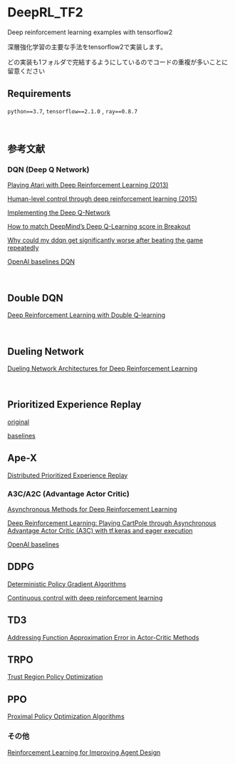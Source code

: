 # DeepRL_TF2

Deep reinforcement learning examples with tensorflow2

深層強化学習の主要な手法をtensorflow2で実装します。

どの実装も1フォルダで完結するようにしているのでコードの重複が多いことに留意ください


## Requirements

`python==3.7`, `tensorflow==2.1.0` , `ray==0.8.7`

<br>

## 参考文献

### DQN (Deep Q Network)

[Playing Atari with Deep Reinforcement Learning (2013)](https://arxiv.org/abs/1312.5602)

[Human-level control through deep reinforcement learning (2015)](https://www.nature.com/articles/nature14236.)


[Implementing the Deep Q-Network](https://arxiv.org/pdf/1711.07478.pdf)


[How to match DeepMind’s Deep Q-Learning score in Breakout](https://towardsdatascience.com/tutorial-double-deep-q-learning-with-dueling-network-architectures-4c1b3fb7f756)


[Why could my ddqn get significantly worse after beating the game repeatedly](https://datascience.stackexchange.com/questions/56053/why-could-my-ddqn-get-significantly-worse-after-beating-the-game-repeatedly)

[OpenAI baselines DQN](https://openai.com/blog/openai-baselines-dqn/)

<br>

## Double DQN

[Deep Reinforcement Learning with Double Q-learning](https://arxiv.org/abs/1509.06461)

<br>

## Dueling Network

[Dueling Network Architectures for Deep Reinforcement Learning](https://arxiv.org/abs/1511.06581)

<br>

## Prioritized Experience Replay

[original](https://arxiv.org/abs/1511.05952)

[baselines](https://github.com/openai/baselines/blob/master/baselines/deepq/replay_buffer.py)

## Ape-X

[Distributed Prioritized Experience Replay](https://arxiv.org/pdf/1803.00933.pdf)

### A3C/A2C (Advantage Actor Critic)

[Asynchronous Methods for Deep Reinforcement Learning](https://arxiv.org/abs/1602.01783)

[Deep Reinforcement Learning: Playing CartPole through Asynchronous Advantage Actor Critic (A3C) with tf.keras and eager execution](https://blog.tensorflow.org/2018/07/deep-reinforcement-learning-keras-eager-execution.html)


[OpenAI baselines](https://openai.com/blog/baselines-acktr-a2c/)


## DDPG

[Deterministic Policy Gradient Algorithms](http://proceedings.mlr.press/v32/silver14.pdf)

[Continuous control with deep reinforcement learning](https://arxiv.org/abs/1509.02971)

## TD3

[Addressing Function Approximation Error in Actor-Critic Methods](https://arxiv.org/abs/1802.09477)

## TRPO

[Trust Region Policy Optimization](https://arxiv.org/abs/1502.05477)

## PPO

[Proximal Policy Optimization Algorithms](https://arxiv.org/abs/1707.06347)

### その他

[Reinforcement Learning for Improving Agent Design](https://arxiv.org/abs/1810.03779)


